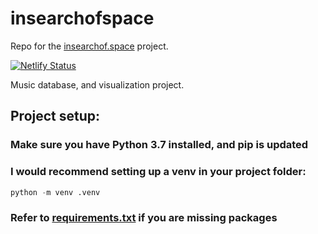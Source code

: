# insearchofspace
Repo for the [insearchof.space](https://insearchof.space) project.

[![Netlify Status](https://api.netlify.com/api/v1/badges/594e59c1-ed8c-4d29-ba30-8589202354c7/deploy-status)](https://app.netlify.com/sites/hardcore-mccarthy-aec14b/deploys)

Music database, and visualization project.

## Project setup:
### Make sure you have Python 3.7 installed, and pip is updated


### I would recommend setting up a venv in your project folder:

```python
python -m venv .venv
```

### Refer to [requirements.txt](../master/requirements.txt) if you are missing packages